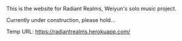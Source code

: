 This is the website for Radiant Realms, Weiyun's solo music project.

Currently under construction, please hold...

Temp URL: https://radiantrealms.herokuapp.com/